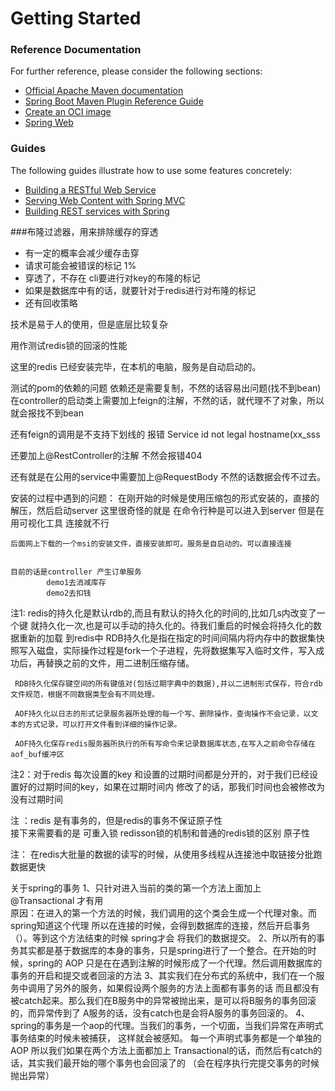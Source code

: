 # Getting Started

### Reference Documentation
For further reference, please consider the following sections:

* [Official Apache Maven documentation](https://maven.apache.org/guides/index.html)
* [Spring Boot Maven Plugin Reference Guide](https://docs.spring.io/spring-boot/docs/2.3.0.BUILD-SNAPSHOT/maven-plugin/reference/html/)
* [Create an OCI image](https://docs.spring.io/spring-boot/docs/2.3.0.BUILD-SNAPSHOT/maven-plugin/reference/html/#build-image)
* [Spring Web](https://docs.spring.io/spring-boot/docs/2.2.5.RELEASE/reference/htmlsingle/#boot-features-developing-web-applications)

### Guides
The following guides illustrate how to use some features concretely:

* [Building a RESTful Web Service](https://spring.io/guides/gs/rest-service/)
* [Serving Web Content with Spring MVC](https://spring.io/guides/gs/serving-web-content/)
* [Building REST services with Spring](https://spring.io/guides/tutorials/bookmarks/)

###布隆过滤器，用来排除缓存的穿透
* 有一定的概率会减少缓存击穿
* 请求可能会被错误的标记  1%
*   穿透了，不存在 cli要进行对key的布隆的标记
*   如果是数据库中有的话，就要针对于redis进行对布隆的标记
*   还有回收策略

技术是易于人的使用，但是底层比较复杂


用作测试redis锁的回滚的性能

这里的redis 已经安装完毕，在本机的电脑，服务是自动启动的。

测试的pom的依赖的问题 依赖还是需要复制，不然的话容易出问题(找不到bean)
在controller的启动类上需要加上feign的注解，不然的话，就代理不了对象，所以就会报找不到bean

还有feign的调用是不支持下划线的 报错 Service id not legal hostname(xx_sss

还要加上@RestController的注解  不然会报错404

还有就是在公用的service中需要加上@RequestBody  不然的话数据会传不过去。

安装的过程中遇到的问题：
    在刚开始的时候是使用压缩包的形式安装的，直接的解压，然后启动server
    这里很奇怪的就是 在命令行种是可以进入到server  但是在用可视化工具
    连接就不行
    
    后面网上下载的一个msi的安装文件，直接安装即可。服务是自启动的。可以直接连接


    目前的话是controller 产生订单服务
            demo1去消减库存
            demo2去扣钱
 
注1: redis的持久化是默认rdb的,而且有默认的持久化的时间的,比如几s内改变了一个键
     就持久化一次,也是可以手动的持久化的。待我们重启的时候会将持久化的数据重新的加载
     到redis中
     RDB持久化是指在指定的时间间隔内将内存中的数据集快照写入磁盘，实际操作过程是fork一个子进程，先将数据集写入临时文件，写入成功后，再替换之前的文件，用二进制压缩存储。
     
     RDB持久化保存键空间的所有键值对(包括过期字典中的数据),并以二进制形式保存，符合rdb文件规范，根据不同数据类型会有不同处理。
     
     AOF持久化以日志的形式记录服务器所处理的每一个写、删除操作，查询操作不会记录，以文本的方式记录，可以打开文件看到详细的操作记录。
     
     AOF持久化保存redis服务器所执行的所有写命令来记录数据库状态,在写入之前命令存储在aof_buf缓冲区

注2：对于redis 每次设置的key 和设置的过期时间都是分开的，对于我们已经设置好的过期时间的key，如果在过期时间内
    修改了的话，那我们时间也会被修改为没有过期时间

                
注 ：redis 是有事务的，但是redis的事务不保证原子性  
     接下来需要看的是  可重入锁
     redisson锁的机制和普通的redis锁的区别
     原子性   

注： 在redis大批量的数据的读写的时候，从使用多线程从连接池中取链接分批跑数据更快     

关于spring的事务 
    1、只针对进入当前的类的第一个方法上面加上 @Transactional 才有用  
       原因：在进入的第一个方法的时候，我们调用的这个类会生成一个代理对象。而spring知道这个代理
            所以在连接的时候，会得到数据库的连接，然后开启事务（）。等到这个方法结束的时候 spring才会
            将我们的数据提交。
    2、所以所有的事务其实都是基于数据库的本身的事务，只是spring进行了一个整合。在开始的时候，spring的
       AOP 只是在在遇到注解的时候形成了一个代理。然后调用数据库的事务的开启和提交或者回滚的方法
    3、其实我们在分布式的系统中，我们在一个服务中调用了另外的服务，如果假设两个服务的方法上面都有事务的话
        而且都没有被catch起来。那么我们在B服务中的异常被抛出来，是可以将B服务的事务回滚的，而异常传到了
        A服务的话，没有catch也是会将A服务的事务回滚的。
    4、spring的事务是一个aop的代理。当我们的事务，一个切面，当我们异常在声明式事务结束的时候未被捕获，
      这样就会被感知。 每一个声明式事务都是一个单独的AOP
      所以我们如果在两个方法上面都加上 Transactional的话，而然后有catch的话，其实我们最开始的哪个事务也会回滚了的
      （会在程序执行完提交事务的时候抛出异常）                 
       